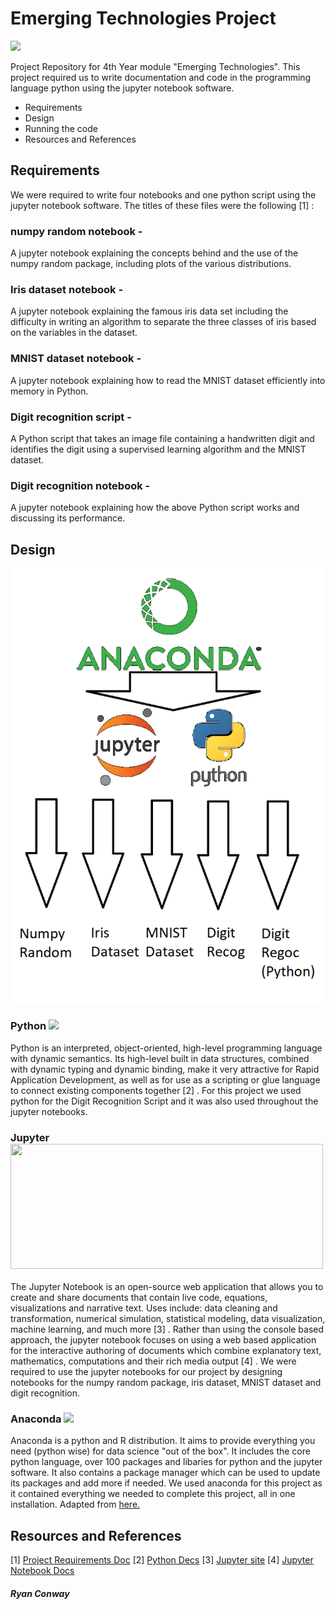 # Emerging Technologies Project

<img src="https://i2.wp.com/softwareengineeringdaily.com/wp-content/uploads/2018/07/jupyter-logo-featured-image.png?fit=600%2C315&ssl=1">

Project Repository for 4th Year module "Emerging Technologies". This project required us to write documentation and code in the programming language python using the jupyter notebook software.

<ul>
    <li>Requirements</li>
    <li>Design</li>
    <li>Running the code</li>
    <li>Resources and References</li>
</ul>

## Requirements

We were required to write four notebooks and one python script using the jupyter notebook software. The titles of these files were the following [1] :

### numpy random notebook - 
   A jupyter notebook explaining the concepts behind and the use of the numpy random package, including plots of the various distributions.
### Iris dataset notebook -
   A jupyter notebook explaining the famous iris data set including the difficulty in writing an algorithm to separate the three classes of iris based on the variables in the dataset.
### MNIST dataset notebook -
   A jupyter notebook explaining how to read the MNIST dataset efficiently into memory in Python.
### Digit recognition script -
   A Python script that takes an image file containing a handwritten digit and identifies the digit using a supervised learning algorithm and the MNIST dataset.
### Digit recognition notebook -
   A jupyter notebook explaining how the above Python script works and discussing its performance.

## Design

<img src="ProjectDesign.png">

### Python <img src="https://www.python.org/static/opengraph-icon-200x200.png">

Python is an interpreted, object-oriented, high-level programming language with dynamic semantics. Its high-level built in data structures, combined with dynamic typing and dynamic binding, make it very attractive for Rapid Application Development, as well as for use as a scripting or glue language to connect existing components together [2] . For this project we used python for the Digit Recognition Script and it was also used throughout the jupyter notebooks.

### Jupyter <img src="https://i2.wp.com/softwareengineeringdaily.com/wp-content/uploads/2018/07/jupyter-logo-featured-image.png?fit=600%2C315&ssl=1" height="200px" width="500px">

The Jupyter Notebook is an open-source web application that allows you to create and share documents that contain live code, equations, visualizations and narrative text. Uses include: data cleaning and transformation, numerical simulation, statistical modeling, data visualization, machine learning, and much more [3] . Rather than using the console based approach, the jupyter notebook focuses on using a web based application for the interactive authoring of documents which combine explanatory text, mathematics, computations and their rich media output [4] . We were required to use the jupyter notebooks for our project by designing notebooks for the numpy random package, iris dataset, MNIST dataset and digit recognition.

### Anaconda <img src="https://upload.wikimedia.org/wikipedia/en/c/cd/Anaconda_Logo.png">

Anaconda is a python and R distribution. It aims to provide everything you need (python wise) for data science "out of the box". It includes the core python language, over 100 packages and libaries for python and the jupyter software. It also contains a package manager which can be used to update its packages and add more if needed. We used anaconda for this project as it contained everything we needed to complete this project, all in one installation. Adapted from <a href="https://stackoverflow.com/questions/42096280/how-is-anaconda-related-to-python">here.</a>

## Resources and References

   [1] <a href="https://github.com/ianmcloughlin/jupyter-teaching-notebooks/blob/master/pandas-with-iris.ipynb"> Project Requirements Doc</a>
   [2] <a href="https://www.python.org/doc/essays/blurb/">Python Decs</a>
   [3] <a href="http://jupyter.org/">Jupyter site</a>
   [4] <a href="https://jupyter-notebook.readthedocs.io/en/latest/notebook.html">Jupyter Notebook Docs</a>
   
   <a href=""></a>

##### Ryan Conway
